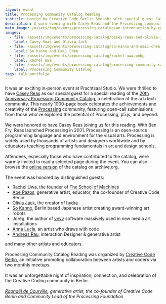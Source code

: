 ```yaml
---
layout: event
title: Processing Community Catalog Reading
subtitle: Hosted by Creative Code Berlin &mdash; with special guest Casey Reas
description: A warm evening with Casey Reas and the Processing community in Berlin.
main_image: /assets/img/events/processing-catalog/an-introduction-by-casey-reas.webp
images: 
  - file: /assets/img/events/processing-catalog/casey-reas-and-olivia-jack.webp
    label: Casey Reas and Olivia Jack
  - file: /assets/img/events/processing-catalog/so-kanno-and-omii-chen.webp
    label: So Kanno and Omii Chen
  - file: /assets/img/events/processing-catalog/rachel-uwa.webp
    label: Rachel Uwa
  - file: /assets/img/events/processing-catalog/processing-community-catalog.jpeg
    label: Processing Community Catalog
tags: talk portfolio
---
```

It was an exciting in-person event at Prachtsaal Studio. We were thrilled
to have [Casey Reas](https://reas.com/) as our special guest for a special reading of the
[20th Anniversary Processing Community Catalog](https://processingfoundation.org/advocacy/community-catalog),
a celebration of the art+tech community. This nearly 1000-page book celebrates the achievements and creativity of
the [Processing](https://processing.org/) community,
featuring open-call submissions from those who've explored the potential of Processing,
p5.js, and beyond.
<br><br>
We were honored to have Casey Reas joining us for this reading. With Ben Fry, Reas launched Processing in 2001.
Processing is an open-source programming language and environment for the visual arts. Processing is widely used by
thousands of artists and designers worldwide and by educators teaching programming fundamentals in art and design
schools.
<br><br>
Attendees, especially those who have contributed to the catalog, were warmly invited to read a selected page during
the event. You can also browse the [online version](https://archive.org/details/processing-community-catalog-2021) 
of the catalog on archive.org.
<br><br>
The event was honored by distinguished guests:

- Rachel Uwa, the founder of [The School of Machines](https://www.schoolofma.org/)
- [Abe Pazos](https://hamoid.com/), generative artist, educator, the co-founder of Creative Code Berlin
- [Olivia Jack](https://ojack.xyz/), the creator of [hydra](https://hydra.ojack.xyz/)
- [So Kanno](https://www.kanno.so/), Berlin based Japanese artist creating award-winning art robots
- Joreg, the author of [vvvv](https://visualprogramming.net/) software massively used in new media art installations
- [Anna Lucia](https://www.instagram.com/annaluciacodes/), an artist who draws with code
- [Andreas Rau](https://andreasrau.eu/), interaction Designer & generative artist

and many other artists and educators.
<br><br>
Processing Community Catalog Reading was organized by [Creative Code Berlin](https://creativecode.berlin/), 
an initiative promoting collaboration between artists and coders via two monthly meetups.
<br><br>
It was an unforgettable night of inspiration, connection, and celebration of the Creative Coding community in Berlin.
<br><br>
<em><a href="https://twitter.com/sableRaph">Raphaël de Courville</a>, generative artist, the co-founder of 
Creative Code Berlin and Community Lead of the Processing Foundation</em>
